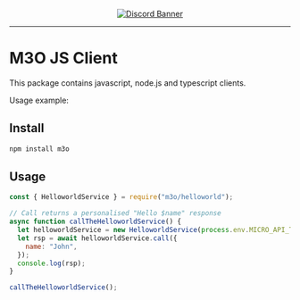 <p align="center">
	<a href="https://discord.gg/TBR9bRjd6Z">
		<img src="https://discordapp.com/api/guilds/861917584437805127/widget.png?style=banner2" alt="Discord Banner"/>
	</a>
</p>

---

# M3O JS Client

This package contains javascript, node.js and typescript clients.

Usage example:

## Install

```sh
npm install m3o
```

## Usage

```js
const { HelloworldService } = require("m3o/helloworld");

// Call returns a personalised "Hello $name" response
async function callTheHelloworldService() {
  let helloworldService = new HelloworldService(process.env.MICRO_API_TOKEN);
  let rsp = await helloworldService.call({
    name: "John",
  });
  console.log(rsp);
}

callTheHelloworldService();
```
